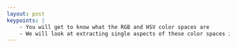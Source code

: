 ```yaml
---
layout: post
keypoints: | 
    - You will get to know what the RGB and HSV color spaces are
    - We will look at extracting single aspects of these color spaces in ImageJ
---
```


